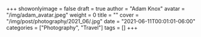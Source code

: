 +++
showonlyimage = false
draft = true
author = "Adam Knox"
avatar = "/img/adam_avatar.jpeg"
weight = 0
title = ""
cover = "/img/post/photography/2021_06/.jpg"
date = "2021-06-11T00:01:01-06:00"
categories = ["Photography", "Travel"]
tags = []
+++
<!--more-->

